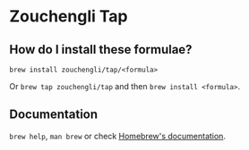 # Zouchengli Tap

## How do I install these formulae?

`brew install zouchengli/tap/<formula>`

Or `brew tap zouchengli/tap` and then `brew install <formula>`.

## Documentation

`brew help`, `man brew` or check [Homebrew's documentation](https://docs.brew.sh).
